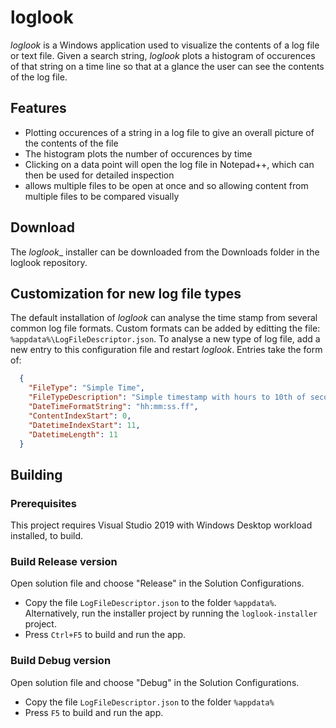 # loglook

_loglook_ is a Windows application used to visualize the contents of a log file or text file. Given a search string, _loglook_ plots a histogram of occurences of that string on a time line so that at a glance the user can see the contents of the log file.

## Features
- Plotting occurences of a string in a log file to give an overall picture of the contents of the file
- The histogram plots the number of occurences by time
- Clicking on a data point will open the log file in Notepad++, which can then be used for detailed inspection
- allows multiple files to be open at once and so allowing content from multiple files to be compared visually

## Download

The _loglook__ installer can be downloaded from the Downloads folder in the loglook repository.

## Customization for new log file types
The default installation of _loglook_ can analyse the time stamp from several common log file formats. Custom formats can be added by editting the file: ``%appdata%\LogFileDescriptor.json``. To analyse a new type of log file, add a new entry to this configuration file and restart _loglook_. Entries take the form of:

```json
  {
    "FileType": "Simple Time",
    "FileTypeDescription": "Simple timestamp with hours to 10th of second",
    "DateTimeFormatString": "hh:mm:ss.ff",
    "ContentIndexStart": 0,
    "DatetimeIndexStart": 11,
    "DatetimeLength": 11
  }
  ```

## Building

### Prerequisites

This project requires Visual Studio 2019 with Windows Desktop workload installed, to build.

  ### Build Release version

  Open solution file and choose "Release" in the Solution Configurations. 
  
- Copy the file `LogFileDescriptor.json` to the folder ``%appdata%``. Alternatively, run the installer project by running the ``loglook-installer`` project.
-   Press ``Ctrl+F5`` to build and run the app.


  ### Build Debug version

  Open solution file and choose "Debug" in the Solution Configurations. 
  
- Copy the file `LogFileDescriptor.json` to the folder ``%appdata%``
- Press ``F5`` to build and run the app.

